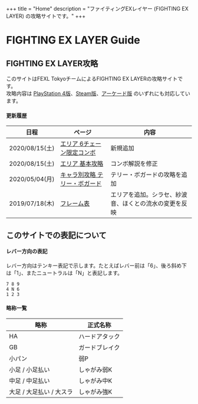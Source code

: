 +++
title = "Home"
description = "ファイティングEXレイヤー (FIGHTING EX LAYER) の攻略サイトです。"
+++

# FIGHTING EX LAYER Guide

## FIGHTING EX LAYER攻略

このサイトはFEXL TokyoチームによるFIGHTING EX LAYERの攻略サイトです。  
攻略内容は [PlayStation 4版](https://www.jp.playstation.com/games/fighting-ex-layer-ps4/)、[Steam版](https://store.steampowered.com/app/871200/FIGHTING_EX_LAYER/)、[アーケード版](https://www.taito.co.jp/nxl/title/0000002360) のいずれにも対応しています。

#### 更新履歴

|日程|ページ|内容|
|----|----|----|
|2020/08/15(土)|[エリア 6チェーン限定コンボ](/characters/area/combo/)|新規追加|
|2020/08/15(土)|[エリア 基本攻略](/characters/area/basic/)|コンボ解説を修正|
|2020/05/04(月)|[キャラ別攻略 テリー・ボガード](/characters/terry/)|テリー・ボガードの攻略を追加|
|2019/07/18(木)|[フレーム表](/system/frame/)|エリアを追加。シラセ、紗波音、ほくとの流水の変更を反映|

<!--
第1日曜日
|大会|2019/06/02?(日)|埼玉（南浦和）|[プレイスポットビッグワン2nd『FIGHTING EX LAYERシングル大会』](https://twitter.com/public_bigone/status/★★★)|

第1、第3、第5日曜日
|対戦会|2019/05/20(日)|埼玉（南浦和）|[プレイスポットビッグワン2nd FIGHTING EX LAYERフリープレイ対戦会](https://twitter.com/public_bigone/status/★★★)|

第2、第4日曜日
|大会|2019/05/19(日)|東京（中野）|[中野TRF レベル分け交流大会](http://trftrf.com/event.html#Sun)|

第1、第3、第5火曜日（終了？？）
|大会|2019/05/07(火)|東京（中野）|[中野TRF 強氣（ゴウギ）ランダム交流大会](http://trftrf.com/event.html#Tues)|

第1木曜日
|大会|2019/06/06(木)|東京（中野）|[中野TRF シングル無差別級大会](http://trftrf.com/event.html#Thurs)|

第2～5木曜日
|大会|2019/05/16(木)|東京（中野）|[中野TRF レベル分け交流大会](http://trftrf.com/event.html#Thurs)|
-->

## このサイトでの表記について

#### レバー方向の表記

レバー方向はテンキー表記で示します。たとえばレバー前は「6」、後ろ斜め下は「1」、またニュートラルは「N」と表記します。
```
7 8 9
4 N 6
1 2 3
```

#### 略称一覧

|略称|正式名称|
|----|----|
|HA|ハードアタック|
|GB|ガードブレイク|
|小パン|弱P|
|小足 / 小足払い|しゃがみ弱K|
|中足 / 中足払い|しゃがみ中K|
|大足 / 大足払い / 大スラ|しゃがみ強K|

